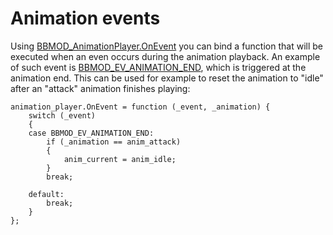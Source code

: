 # Animation events
Using [BBMOD_AnimationPlayer.OnEvent](./BBMOD_AnimationPlayer.OnEvent.html) you can bind a function that will be executed when an even occurs during the animation playback. An example of such event is [BBMOD_EV_ANIMATION_END](./BBMOD_EV_ANIMATION_END.html), which is triggered at the animation end. This can be used for example to reset the animation to "idle" after an "attack" animation finishes playing:

```gml
animation_player.OnEvent = function (_event, _animation) {
    switch (_event)
    {
    case BBMOD_EV_ANIMATION_END:
        if (_animation == anim_attack)
        {
            anim_current = anim_idle;
        }
        break;

    default:
        break;
    }
};
```
